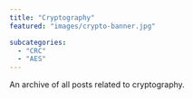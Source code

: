 ```yaml
---
title: "Cryptography"
featured: "images/crypto-banner.jpg"

subcategories:
  - "CRC"
  - "AES"
---
```


An archive of all posts related to cryptography.
